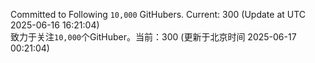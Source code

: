 Committed to Following `10,000` GitHubers. Current: <!-- FOLLOWING_COUNT -->300<!-- FOLLOWING_COUNT --> (Update at UTC <!-- LAST_UPDATED -->2025-06-16 16:21:04<!-- LAST_UPDATED -->)<br>
致力于关注`10,000`个GitHuber。当前：<!-- FOLLOWING_COUNT -->300<!-- FOLLOWING_COUNT --> (更新于北京时间 <!-- LAST_UPDATED_CST -->2025-06-17 00:21:04<!-- LAST_UPDATED_CST -->)
